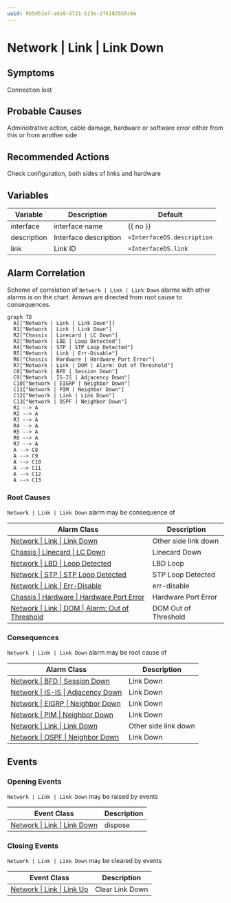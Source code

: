 ```yaml
---
uuid: 9b5d51e7-ada9-4721-b13e-2f61835b5c8e
---
```

# Network | Link | Link Down

## Symptoms

Connection lost

## Probable Causes

Administrative action, cable damage, hardware or software error either from this or from another side

## Recommended Actions

Check configuration, both sides of links and hardware

## Variables

| Variable    | Description           | Default                    |
| ----------- | --------------------- | -------------------------- |
| interface   | interface name        | {{ no }}                   |
| description | Interface description | `=InterfaceDS.description` |
| link        | Link ID               | `=InterfaceDS.link`        |

## Alarm Correlation

Scheme of correlation of `Network | Link | Link Down` alarms with other alarms is on the chart. 
Arrows are directed from root cause to consequences.

```mermaid
graph TD
  A[["Network | Link | Link Down"]]
  R1["Network | Link | Link Down"]
  R2["Chassis | Linecard | LC Down"]
  R3["Network | LBD | Loop Detected"]
  R4["Network | STP | STP Loop Detected"]
  R5["Network | Link | Err-Disable"]
  R6["Chassis | Hardware | Hardware Port Error"]
  R7["Network | Link | DOM | Alarm: Out of Threshold"]
  C8["Network | BFD | Session Down"]
  C9["Network | IS-IS | Adjacency Down"]
  C10["Network | EIGRP | Neighbor Down"]
  C11["Network | PIM | Neighbor Down"]
  C12["Network | Link | Link Down"]
  C13["Network | OSPF | Neighbor Down"]
  R1 --> A
  R2 --> A
  R3 --> A
  R4 --> A
  R5 --> A
  R6 --> A
  R7 --> A
  A --> C8
  A --> C9
  A --> C10
  A --> C11
  A --> C12
  A --> C13
```

### Root Causes
`Network | Link | Link Down` alarm may be consequence of

| Alarm Class                                                                                 | Description          |
| ------------------------------------------------------------------------------------------- | -------------------- |
| [Network \| Link \| Link Down](link-down.md)                                                | Other side link down |
| [Chassis \| Linecard \| LC Down](../../chassis/linecard/lc-down.md)                         | Linecard Down        |
| [Network \| LBD \| Loop Detected](../lbd/loop-detected.md)                                  | LBD Loop             |
| [Network \| STP \| STP Loop Detected](../stp/stp-loop-detected.md)                          | STP Loop Detected    |
| [Network \| Link \| Err-Disable](err-disable.md)                                            | err-disable          |
| [Chassis \| Hardware \| Hardware Port Error](../../chassis/hardware/hardware-port-error.md) | Hardware Port Error  |
| [Network \| Link \| DOM \| Alarm: Out of Threshold](dom/alarm-out-of-threshold.md)          | DOM Out of Threshold |

### Consequences
`Network | Link | Link Down` alarm may be root cause of

| Alarm Class                                                      | Description          |
| ---------------------------------------------------------------- | -------------------- |
| [Network \| BFD \| Session Down](../bfd/session-down.md)         | Link Down            |
| [Network \| IS-IS \| Adjacency Down](../is-is/adjacency-down.md) | Link Down            |
| [Network \| EIGRP \| Neighbor Down](../eigrp/neighbor-down.md)   | Link Down            |
| [Network \| PIM \| Neighbor Down](../pim/neighbor-down.md)       | Link Down            |
| [Network \| Link \| Link Down](link-down.md)                     | Other side link down |
| [Network \| OSPF \| Neighbor Down](../ospf/neighbor-down.md)     | Link Down            |

## Events

### Opening Events
`Network | Link | Link Down` may be raised by events

| Event Class                                                                          | Description |
| ------------------------------------------------------------------------------------ | ----------- |
| [Network \| Link \| Link Down](../../../event-classes-reference/network/link/link-down.md) | dispose     |

### Closing Events
`Network | Link | Link Down` may be cleared by events

| Event Class                                                                      | Description     |
| -------------------------------------------------------------------------------- | --------------- |
| [Network \| Link \| Link Up](../../../event-classes-reference/network/link/link-up.md) | Clear Link Down |
